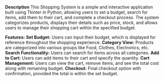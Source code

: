 **Description**
This Shopping System is a simple and interactive application built using Tkinter in Python, allowing users to set a budget, search for items, add them to their cart, and complete a checkout process. The system categorizes products, displays their details such as price, stock, and allows users to manage their shopping cart within the specified budget.

**Features:**
**Set Budget:** Users can input their budget, which is displayed for reference throughout the shopping experience.
**Category View:** Products are categorized into various groups like Food, Clothes, Electronics, etc.
**Search Functionality:** Users can search for items across all categories.
**Add to Cart:** Users can add items to their cart and specify the quantity.
**Cart Management:** Users can view the cart, remove items, and see the total cost along with remaining budget.
**Checkout:** Final checkout option with confirmation, provided the total is within the set budget.
